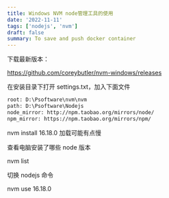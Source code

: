 ```yaml
---
title: Windows NVM node管理工具的使用
date: '2022-11-11'
tags: ['nodejs', 'nvm']
draft: false
summary: To save and push docker container
---
```


下载最新版本：

https://github.com/coreybutler/nvm-windows/releases

在安装目录下打开 settings.txt，加入下面文件

```txt
root: D:\Psoftware\nvm\nvm
path: D:\Psoftware\Nodejs
node_mirror: http://npm.taobao.org/mirrors/node/
npm_mirror: https://npm.taobao.org/mirrors/npm/
```

nvm install 16.18.0 加载可能有点慢

查看电脑安装了哪些 node 版本

nvm list

切换 nodejs 命令

nvm use 16.18.0
